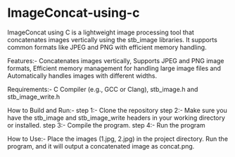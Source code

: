# ImageConcat-using-c
ImageConcat using C is a lightweight image processing tool that concatenates images vertically using the stb_image libraries. It supports common formats like JPEG and PNG with efficient memory handling.

Features:-
Concatenates images vertically,
Supports JPEG and PNG image formats,
Efficient memory management for handling large image files and 
Automatically handles images with different widths.

Requirements:-
C Compiler (e.g., GCC or Clang),
stb_image.h and stb_image_write.h

How to Build and Run:-
step 1:- Clone the repository
step 2:- Make sure you have the stb_image and stb_image_write headers in your working directory or installed.
step 3:- Compile the program.
step 4:- Run the program

How to Use:-
Place the images (1.jpg, 2.jpg) in the project directory.
Run the program, and it will output a concatenated image as concat.png.
